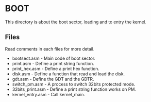 # BOOT
This directory is about the boot sector, loading and to entry the kernel.

## Files
Read comments in each files for more detail.
- bootsect.asm - Main code of boot sector.
- print.asm - Define a print string function.
- print_hex.asm - Define a print hex function.
- disk.asm - Define a function that read and load the disk.
- gdt.asm - Define the GDT and the GDTR.
- switch_pm.asm - A process to switch 32bits protected mode.
- 32bits_print.asm - Define a print string function works on PM.
- kernel_entry.asm - Call kernel_main.
